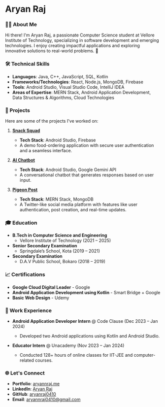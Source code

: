 # Aryan Raj

### 👨‍💻 About Me
Hi there! I'm Aryan Raj, a passionate Computer Science student at Vellore Institute of Technology, specializing in software development and emerging technologies. I enjoy creating impactful applications and exploring innovative solutions to real-world problems. 🚀

### 🛠️ Technical Skills
- **Languages**: Java, C++, JavaScript, SQL, Kotlin
- **Frameworks/Technologies**: React, Node.js, MongoDB, Firebase
- **Tools**: Android Studio, Visual Studio Code, IntelliJ IDEA
- **Areas of Expertise**: MERN Stack, Android Application Development, Data Structures & Algorithms, Cloud Technologies

### 📂 Projects
Here are some of the projects I've worked on:

1. **[Snack Squad](https://github.com/sidharthghai4242/fooddeliveryandorderapplicationroject)**
   - **Tech Stack**: Android Studio, Firebase
   - A demo food-ordering application with secure user authentication and a seamless interface.

2. **[AI Chatbot](https://github.com/aryanraj0410/ChatBot)**
   - **Tech Stack**: Android Studio, Google Gemini API
   - A conversational chatbot that generates responses based on user input.

3. **[Pigeon Post](https://github.com/aryanraj0410/Pigeon-Post-Frontend)**
   - **Tech Stack**: MERN Stack, MongoDB
   - A Twitter-like social media platform with features like user authentication, post creation, and real-time updates.

### 🎓 Education
- **B.Tech in Computer Science and Engineering**
  - Vellore Institute of Technology (2021 – 2025)
- **Senior Secondary Examination**
  - Springdale’s School, Kota (2019 – 2021)
- **Secondary Examination**
  - D.A.V Public School, Bokaro (2018 – 2019)

### 📈 Certifications
- **Google Cloud Digital Leader** - Google
- **Android Application Development using Kotlin** - Smart Bridge + Google
- **Basic Web Design** - Udemy

### 💼 Work Experience
- **Android Application Developer Intern** @ Code Clause (Dec 2023 – Jan 2024)
  - Developed two Android applications using Kotlin and Android Studio.

- **Educator Intern** @ Unacademy (Nov 2023 – Jan 2024)
  - Conducted 128+ hours of online classes for IIT-JEE and computer-related courses.

### 🌐 Let's Connect
- **Portfolio**: [aryannraj.me](https://www.aryannraj.me/)
- **LinkedIn**: [Aryan Raj](https://www.linkedin.com/in/aryan-raj-79a7a9247/)
- **GitHub**: [aryanraj0410](https://github.com/aryanraj0410)
- **Email**: aryannraj0410@gmail.com
